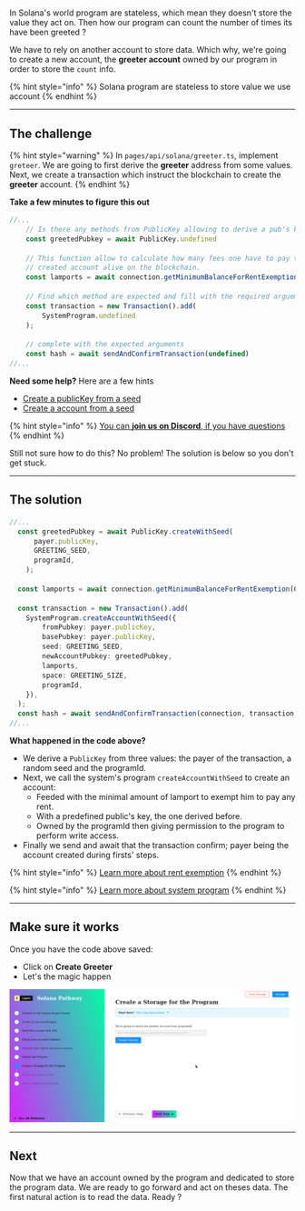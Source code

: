 # 

In Solana's world program are stateless, which mean they doesn't store the value they act on. Then how our program can count the number of times its have been greeted ? 

We have to rely on another account to store data. Which why, we're going to create a new account, the **greeter account** owned by our program in order to store the `count` info.

{% hint style="info" %}
Solana program are stateless to store value we use account
{% endhint %}

----------------------------------

## The challenge

{% hint style="warning" %}
In `pages/api/solana/greeter.ts`, implement `greteer`. We are going to first derive the **greeter** address from some values. Next, we create a transaction which instruct the blockchain to create the **greeter** account. 
{% endhint %}

**Take a few minutes to figure this out**

```typescript
//...
    // Is there any methods from PublicKey allowing to derive a pub's key from a seed ?
    const greetedPubkey = await PublicKey.undefined  

    // This function allow to calculate how many fees one have to pay to keep the newly 
    // created account alive on the blockchain.
    const lamports = await connection.getMinimumBalanceForRentExemption(GREETING_SIZE);

    // Find which method are expected and fill with the required arguements.
    const transaction = new Transaction().add(
        SystemProgram.undefined
    );
    
    // complete with the expected arguments 
    const hash = await sendAndConfirmTransaction(undefined)
//...
```

**Need some help?** Here are a few hints
* [Create a publicKey from a seed](https://solana-labs.github.io/solana-web3.js/classes/PublicKey.html#createWithSeed)  
* [Create a account from a seed](https://solana-labs.github.io/solana-web3.js/classes/SystemProgram.html#createAccountWithSeed)  

{% hint style="info" %}
[You can **join us on Discord**, if you have questions](https://discord.gg/fszyM7K)
{% endhint %}

Still not sure how to do this? No problem! The solution is below so you don't get stuck.

----------------------------------

## The solution

```typescript
//...
  const greetedPubkey = await PublicKey.createWithSeed(
      payer.publicKey,
      GREETING_SEED,
      programId,
    );

  const lamports = await connection.getMinimumBalanceForRentExemption(GREETING_SIZE);

  const transaction = new Transaction().add(
    SystemProgram.createAccountWithSeed({
        fromPubkey: payer.publicKey,
        basePubkey: payer.publicKey,
        seed: GREETING_SEED,
        newAccountPubkey: greetedPubkey,
        lamports,
        space: GREETING_SIZE,
        programId,
    }),
  );
  const hash = await sendAndConfirmTransaction(connection, transaction, [payer])
//...
```

**What happened in the code above?**

* We derive a `PublicKey` from three values: the payer of the transaction, a random seed and the programId.
* Next, we call the system's program `createAccountWithSeed` to create an account:
  * Feeded with the minimal amount of lamport to exempt him to pay any rent.
  * With a predefined public's key, the one derived before.
  * Owned by the programId then giving permission to the program to perform write access.  
* Finally we send and await that the transaction confirm; payer being the account created during firsts' steps.

{% hint style="info" %}
[Learn more about rent exemption](https://docs.solana.com/developing/programming-model/accounts#rent-exemption)
{% endhint %}

{% hint style="info" %}
[Learn more about system program](https://docs.solana.com/developing/runtime-facilities/programs#system-program)
{% endhint %}

----------------------------------

## Make sure it works

Once you have the code above saved:
* Click on **Create Greeter** 
* Let's the magic happen

![](../../../.gitbook/assets/solana-greeter-v3.gif)

----------------------------------

## Next

Now that we have an account owned by the program and dedicated to store the program data. We are ready to go forward and act on theses data.
The first natural action is to read the data. Ready ?
